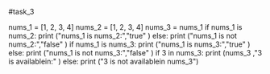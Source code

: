 #task_3

nums_1 = [1, 2, 3, 4]
nums_2 = [1, 2, 3, 4]
nums_3 = nums_1
if nums_1 is nums_2: 
    print ("nums_1 is nums_2:","true"  )
else:
    print ("nums_1 is not nums_2:","false"  )
if nums_1 is nums_3:
    print ("nums_1 is nums_3:","true"  )
else:
    print ("nums_1 is not nums_3:","false"  )
if 3 in nums_3:
    print (nums_3 ,"3 is availablein:" )
else:
    print ("3 is not availablein nums_3")
